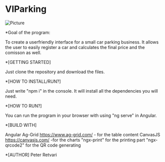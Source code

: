 # VIParking

![Picture](http://static1.squarespace.com/static/52411028e4b0a50f16d13564/t/5265bb50e4b03d291eb96ff3/1448508467971/)

\*Goal of the program:

To create a userfriendly interface for a small car parking business. It allows the user to easily register a car and calculates the final price and the comisson as well.

\*[GETTING STARTED]

Just clone the repository and download the files.

\*[HOW TO INSTALL/RUN?]

Just write "npm i" in the console. It will install all the dependencies you will need.

\*[HOW TO RUN?]

You can run the program in your browser with using "ng serve" in Angular.

\*[BUILD WITH]

Angular
Ag-Grid https://www.ag-grid.com/ - for the table content
CanvasJS https://canvasjs.com/ -for the charts
"ngx-print" for the printing part
"ngx-qrcode2" for the QR code generating

\*[AUTHOR]
Peter Retvari
